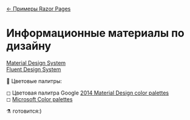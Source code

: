 [← Примеры Razor Pages](/README.md)  

# Информационные материалы по дизайну 
[Material Design System](https://material.io/design/#swipe-to-refresh-swipe-to-refresh)  
[Fluent Design System](https://www.microsoft.com/design/fluent/#/)  

🔖 Цветовые палитры:

 ◻ Цветовая палитра Google [2014 Material Design color palettes](https://material.io/design/color/the-color-system.html#tools-for-picking-colors)  
 ◻ [Microsoft Color palettes](https://developer.microsoft.com/en-us/fabric#/styles/web/colors/theme-slots)  

⚗ готовится:)

